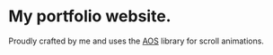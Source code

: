 # My portfolio website.
Proudly crafted by me and uses the [AOS](https://github.com/michalsnik/aos) library for scroll animations.
